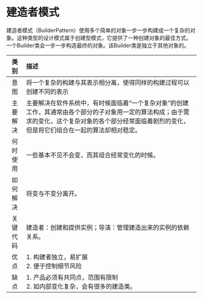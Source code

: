 # 建造者模式
建造者模式（BuilderPattern）使用多个简单的对象一步一步构建成一个复杂的对象。这种类型的设计模式属于创建型模式，它提供了一种创建对象的最佳方式。  
一个Builder类会一步一步构造最终的对象。该Builder类是独立于其他对象的。

|类别|描述|
|:-:|:--|
|意图|将一个复杂的构建与其表示相分离，使得同样的构建过程可以创建不同的表示|
|主要解决|主要解决在软件系统中，有时候面临着“一个复杂对象”的创建工作，其通常由各个部分的子对象用一定的算法构成；由于需求的变化，这个复杂对象的各个部分经常面临着剧烈的变化，但是将它们组合在一起的算法却相对稳定。|
|何时使用|一些基本不见不会变，而其组合经常变化的时候。|
|如何解决|将变与不变分离开。|
|关键代码|建造者：创建和提供实例；导演：管理建造出来的实例的依赖关系。|
|优点|1. 构建者独立，易扩展<br/>2. 便于控制细节风险|
|缺点|1. 产品必须有共同点，范围有限制<br/>2. 如内部变化复杂，会有很多的建造类。|
